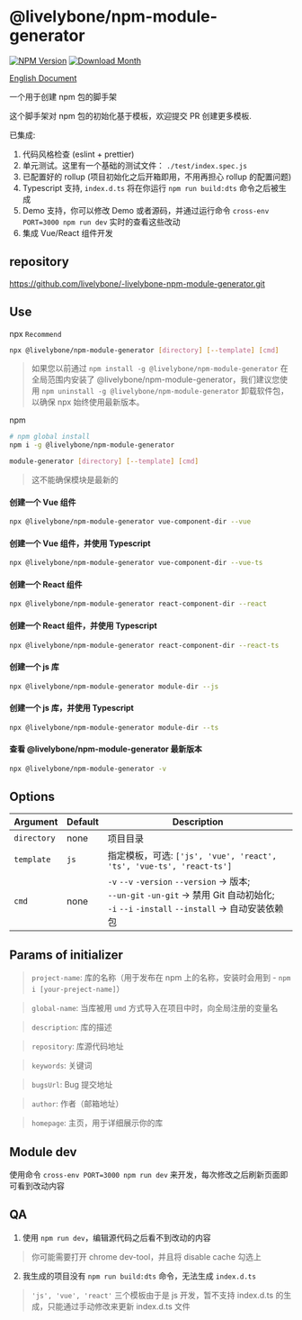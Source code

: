 # @livelybone/npm-module-generator
[![NPM Version](http://img.shields.io/npm/v/@livelybone/npm-module-generator.svg?style=flat-square)](https://www.npmjs.com/package/@livelybone/npm-module-generator)
[![Download Month](http://img.shields.io/npm/dm/@livelybone/npm-module-generator.svg?style=flat-square)](https://www.npmjs.com/package/@livelybone/npm-module-generator)

[English Document](./README.md)

一个用于创建 npm 包的脚手架

这个脚手架对 npm 包的初始化基于模板，欢迎提交 PR 创建更多模板.

已集成: 
1. 代码风格检查 (eslint + prettier)
2. 单元测试。这里有一个基础的测试文件： `./test/index.spec.js`
3. 已配置好的 rollup (项目初始化之后开箱即用，不用再担心 rollup 的配置问题)
4. Typescript 支持, `index.d.ts` 将在你运行 `npm run build:dts` 命令之后被生成
5. Demo 支持，你可以修改 Demo 或者源码，并通过运行命令 `cross-env PORT=3000 npm run dev` 实时的查看这些改动 
6. 集成 Vue/React 组件开发

## repository
https://github.com/livelybone/-livelybone-npm-module-generator.git

## Use
npx `Recommend`

```bash
npx @livelybone/npm-module-generator [directory] [--template] [cmd]
```
> 如果您以前通过 `npm install -g @livelybone/npm-module-generator` 在全局范围内安装了 @livelybone/npm-module-generator，我们建议您使用 `npm uninstall -g @livelybone/npm-module-generator` 卸载软件包，以确保 npx 始终使用最新版本。

npm

```bash
# npm global install
npm i -g @livelybone/npm-module-generator

module-generator [directory] [--template] [cmd]
```
> 这不能确保模块是最新的

#### 创建一个 Vue 组件

```bash
npx @livelybone/npm-module-generator vue-component-dir --vue
```

#### 创建一个 Vue 组件，并使用 Typescript

```bash
npx @livelybone/npm-module-generator vue-component-dir --vue-ts
```

#### 创建一个 React 组件

```bash
npx @livelybone/npm-module-generator react-component-dir --react
```

#### 创建一个 React 组件，并使用 Typescript

```bash
npx @livelybone/npm-module-generator react-component-dir --react-ts
```

#### 创建一个 js 库

```bash
npx @livelybone/npm-module-generator module-dir --js
```

#### 创建一个 js 库，并使用 Typescript

```bash
npx @livelybone/npm-module-generator module-dir --ts
```

#### 查看 @livelybone/npm-module-generator 最新版本

```bash
npx @livelybone/npm-module-generator -v
```

## Options
|Argument|Default|Description|
|--------|-------|-----------|
|`directory`|none|项目目录|
|`template`|`js`|指定模板，可选: `['js', 'vue', 'react', 'ts', 'vue-ts', 'react-ts']`|
|`cmd`|none|`-v` `--v` `-version` `--version` -> 版本; <br>`--un-git` `-un-git` -> 禁用 Git 自动初始化; <br>`-i` `--i` `-install` `--install` -> 自动安装依赖包<br> |

## Params of initializer

> `project-name`: 库的名称（用于发布在 npm 上的名称，安装时会用到 - `npm i [your-preject-name]`）

> `global-name`: 当库被用 `umd` 方式导入在项目中时，向全局注册的变量名

> `description`: 库的描述

> `repository`: 库源代码地址

> `keywords`: 关键词

> `bugsUrl`: Bug 提交地址

> `author`: 作者（邮箱地址）

> `homepage`: 主页，用于详细展示你的库

## Module dev
使用命令 `cross-env PORT=3000 npm run dev` 来开发，每次修改之后刷新页面即可看到改动内容

## QA
1. 使用 `npm run dev`，编辑源代码之后看不到改动的内容
> 你可能需要打开 chrome dev-tool，并且将 disable cache 勾选上

2. 我生成的项目没有 `npm run build:dts` 命令，无法生成 `index.d.ts`
> `'js', 'vue', 'react'` 三个模板由于是 js 开发，暂不支持 index.d.ts 的生成，只能通过手动修改来更新 index.d.ts 文件
